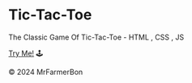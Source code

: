 # Tic-Tac-Toe
The Classic Game Of Tic-Tac-Toe - HTML , CSS , JS

[Try Me!](https://mrbenjaminholmes.github.io/Tic-Tac-Toe/) 🕹️

© 2024 MrFarmerBon
